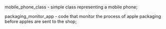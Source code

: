 mobile_phone_class - simple class representing a mobile phone;

packaging_monitor_app - code that monitor the process of apple packaging before apples are sent to the shop;
